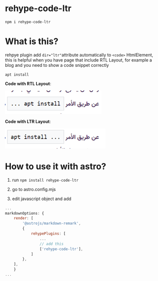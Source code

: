 # rehype-code-ltr

```bash
npm i rehype-code-ltr
```

# What is this?

rehpye plugin add `dir="ltr"`attribute automatically to `<code>` HtmlElement, this is helpful when you have page that include RTL Layout, for example a blog and you need to show a code snippet correctly


```
apt install
```

**Code with RTL Layout**:

![Without Plugin](https://github.com/X7md/rehype-code-ltr/blob/main/ScreenshotWithoutPlugIn.png)

**Code with LTR Layout**:

![With Plugin](https://github.com/X7md/rehype-code-ltr/blob/main/ScreenshotWithPlugIn.png)

# How to use it with astro?

1. run `npm install rehype-code-ltr`

2. go to astro.config.mjs 

3. edit javascript object and add 
```js
...
markdownOptions: {
    render: [
	    '@astrojs/markdown-remark',
		{
            rehypePlugins: [
                ...
                // add this
                ['rehype-code-ltr'],
            ]
		},
	],
	}
...
```